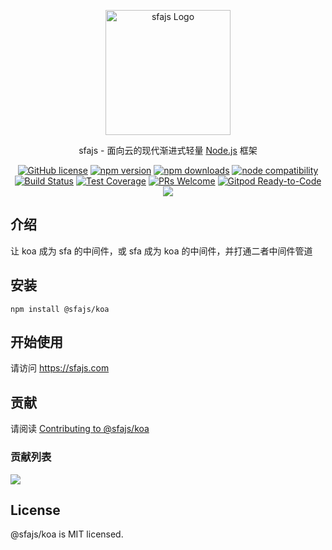 <p align="center">
  <a href="https://sfajs.com/" target="blank"><img src="https://sfajs.com/images/logo.png" alt="sfajs Logo" width="200"/></a>
</p>

<p align="center">sfajs - 面向云的现代渐进式轻量 <a href="http://nodejs.org" target="_blank">Node.js</a> 框架</p>
<p align="center">
    <a href="https://github.com/sfajs/koa/blob/main/LICENSE" target="_blank"><img src="https://img.shields.io/badge/license-MIT-blue.svg" alt="GitHub license" /></a>
    <a href=""><img src="https://img.shields.io/npm/v/@sfajs/koa.svg" alt="npm version"></a>
    <a href=""><img src="https://badgen.net/npm/dt/@sfajs/koa" alt="npm downloads"></a>
    <a href="https://nodejs.org/en/about/releases/"><img src="https://img.shields.io/node/v/vite.svg" alt="node compatibility"></a>
    <a href="#"><img src="https://github.com/sfajs/koa/actions/workflows/test.yml/badge.svg?branch=main" alt="Build Status"></a>
    <a href="https://codecov.io/gh/sfajs/koa/branch/main"><img src="https://img.shields.io/codecov/c/github/sfajs/koa/main.svg" alt="Test Coverage"></a>
    <a href="https://github.com/sfajs/koa/pulls"><img src="https://img.shields.io/badge/PRs-welcome-brightgreen.svg" alt="PRs Welcome"></a>
    <a href="https://gitpod.io/#https://github.com/sfajs/koa"><img src="https://img.shields.io/badge/Gitpod-Ready--to--Code-blue?logo=gitpod" alt="Gitpod Ready-to-Code"></a>
    <a href="https://paypal.me/ihalwang" target="_blank"><img src="https://img.shields.io/badge/Donate-PayPal-ff3f59.svg"/></a>
</p>

## 介绍

让 koa 成为 sfa 的中间件，或 sfa 成为 koa 的中间件，并打通二者中间件管道

## 安装

```
npm install @sfajs/koa
```

## 开始使用

请访问 <https://sfajs.com>

## 贡献

请阅读 [Contributing to @sfajs/koa](https://github.com/sfajs/koa/blob/main/CONTRIBUTING.md)

### 贡献列表

<a href="https://github.com/sfajs/koa/graphs/contributors">
  <img src="https://contrib.rocks/image?repo=sfajs/koa" />
</a>

## License

@sfajs/koa is MIT licensed.
